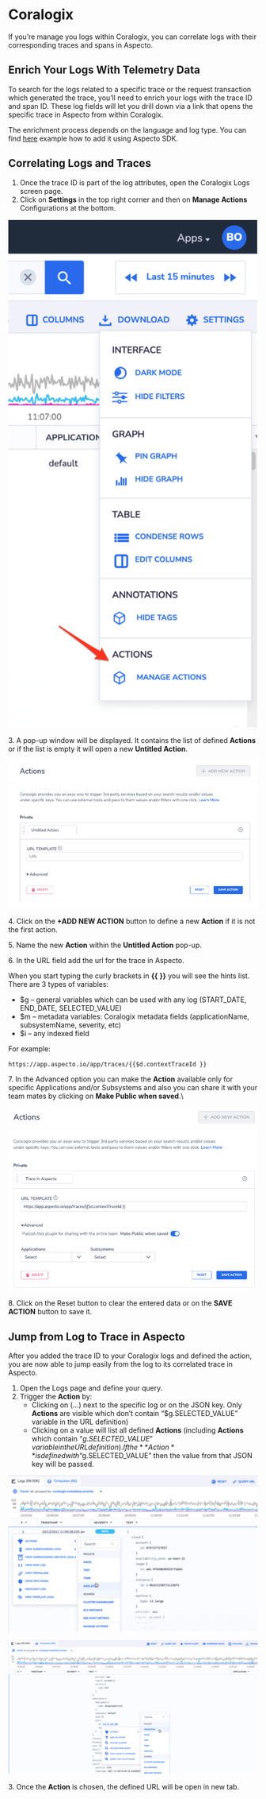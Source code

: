 # Coralogix

If you’re manage you logs within Coralogix, you can correlate logs with their corresponding traces and spans in Aspecto.

## Enrich Your Logs With Telemetry Data

To search for the logs related to a specific trace or the request transaction which generated the trace, you’ll need to enrich your logs with the trace ID and span ID. These log fields will let you drill down via a link that opens the specific trace in Aspecto from within Coralogix.

The enrichment process depends on the language and log type. You can find [here](../../../send-tracing-data-to-aspecto/aspecto-sdk/nodejs/customize-defaults/logs-correlation.md) example how to add it using Aspecto SDK.

## Correlating Logs and Traces <a href="#correlating-logs-and-traces" id="correlating-logs-and-traces"></a>

1. Once the trace ID is part of the log attributes, open the Coralogix Logs screen page.
2. Click on **Settings** in the top right corner and then on **Manage Actions** Configurations at the bottom.

![](<../../../.gitbook/assets/Screen Shot 2022-04-10 at 17.06.09.png>)

3\. A pop-up window will be displayed. It contains the list of defined **Actions** or if the list is empty it will open a new **Untitled Action**.

![](<../../../.gitbook/assets/Screen Shot 2022-04-10 at 17.19.56.png>)

4\. Click on the **+ADD NEW ACTION** button to define a new **Action** if it is not the first action.

5\. Name the new **Action** within the **Untitled Action** pop-up.

6\. In the URL field add the url for the trace in Aspecto.

When you start typing the curly brackets in **\{{** **\}}** you will see the hints list. There are 3 types of variables:

* $g – general variables which can be used with any log (START\_DATE, END\_DATE, SELECTED\_VALUE)
* $m – metadata variables: Coralogix metadata fields (applicationName, subsystemName, severity, etc)
* $i – any indexed field

For example:&#x20;

```
https://app.aspecto.io/app/traces/{{$d.contextTraceId }}
```

7\.  In the Advanced option you can make the **Action** available only for specific Applications and/or Subsystems and also you can share it with your team mates by clicking on **Make Public when saved**.\


![](<../../../.gitbook/assets/Screen Shot 2022-04-10 at 17.47.10.png>)

8\. Click on the Reset button to clear the entered data or on the **SAVE ACTION** button to save it.

## Jump from Log to Trace in Aspecto

After you added the trace ID to your Coralogix logs and defined the action, you are now able to jump easily from the log to its correlated trace in Aspecto.

1. Open the Logs page and define your query.
2. Trigger the **Action** by:
   * Clicking on (…) next to the specific log or on the JSON key. Only **Actions** are visible which don’t contain “$g.SELECTED\_VALUE” variable in the URL definition)
   * Clicking on a value will list all defined **Actions** (including **Actions** which contain “$g.SELECTED\_VALUE” variable in the URL definition). If the **Action** is defined with “$g.SELECTED\_VALUE” then the value from that JSON key will be passed.

![](<../../../.gitbook/assets/Screen Shot 2022-04-10 at 18.00.48.png>)

![](<../../../.gitbook/assets/Screen Shot 2022-04-10 at 18.01.01.png>)

3\. Once the **Action** is chosen, the defined URL will be open in new tab.
